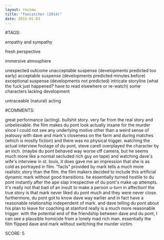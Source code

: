 ```yaml
---
layout: review
title: "foxcatcher (2014)"
date: 2015-01-03
---
```


#TAGS:

empathy and sympathy

fresh perspective

immersive atmosphere

unexpected outcome
unacceptable suspense (developments predicted too early)
acceptable suspense (developments predicted minutes before)
exceptional suspense (developments not predicted)
intricate storyline (what the fuck just happened? have to read elsewhere or re-watch)
some characters lacking development

untraceable (natural) acting

#COMMENTS:

great performance (acting). bullshit story. very far from the real story and unbelievable. the film makes du pont look actually insane for the murder since I could not see any underlying motive other than a weird sense of jealousy with dave and mark's closeness on the farm and during matches (which is mostly fiction) and there was no physical trigger.
 watching the actual interview footage of du pont, steve carell overplayed the character by an inch. (maybe du pont behaved way worse off camera, but he seems much more like a normal secluded rich guy on tape)
 and watching dave's wife's interview in st. louis, it does gave me an impression that she is as cold as portrayed in film.
"facts" provided by mark tells a much more realistic story than the film. the film makers decided to include this artificial dynamic mark without good transitions. he essentially turned hostile to du pont instantly after the ape slap irrespective of du pont's make up attempts. it's really not that bad of an insult to make a person u-turn in affection! the true story is that mark never liked du pont much and they were never close. furthermore, du pont got to know dave way earlier and in fact have a reasonable relationship independent of mark. and dave telling du pont about his plan to leave for coaching at stanford really is a much more reasonable trigger. with the potential end of the friendship between dave and du pont, I can see a plausible homicide from a lonely mad rich man. essentially the film flipped dave and mark without switching the murder victim.





SCORE:
5
